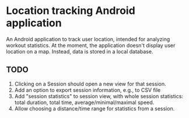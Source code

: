 Location tracking Android application
=====

An Android application to track user location, intended for analyzing workout statistics. At the moment, the application doesn't display user location on a map. Instead, data is stored in a local database.

TODO
---
1) Clicking on a Session should open a new view for that session.
1) Add an option to export session information, e.g., to CSV file
1) Add "session statistics" to session view, with whole session statistics: total duration, total time, average/minimal/maximal speed.
1) Allow choosing a distance/time range for statistics from a session. 